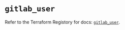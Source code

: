 # `gitlab_user`

Refer to the Terraform Registory for docs: [`gitlab_user`](https://www.terraform.io/docs/providers/gitlab/r/user).
